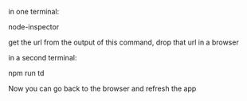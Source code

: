 in one terminal:

  node-inspector

  get the url from the output of this command, drop that url in a browser


in a second terminal:

  npm run td


Now you can go back to the browser and refresh the app